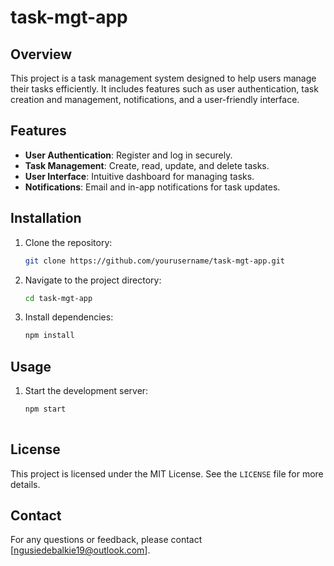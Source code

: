 
# task-mgt-app
## Overview
This project is a task management system designed to help users manage their tasks efficiently. It includes features such as user authentication, task creation and management, notifications, and a user-friendly interface.

## Features
- **User Authentication**: Register and log in securely.
- **Task Management**: Create, read, update, and delete tasks.
- **User Interface**: Intuitive dashboard for managing tasks.
- **Notifications**: Email and in-app notifications for task updates.

## Installation
1. Clone the repository:
   ```bash
   git clone https://github.com/yourusername/task-mgt-app.git
   ```
2. Navigate to the project directory:
   ```bash
   cd task-mgt-app
   ```
3. Install dependencies:
   ```bash
   npm install
   ```

## Usage
1. Start the development server:
   ```bash
   npm start
 

## License
This project is licensed under the MIT License. See the `LICENSE` file for more details.

## Contact
For any questions or feedback, please contact [ngusiedebalkie19@outlook.com].